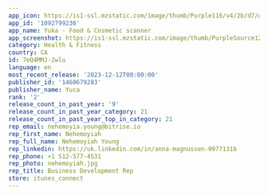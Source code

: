 ```yaml
---
app_icon: https://is1-ssl.mzstatic.com/image/thumb/Purple116/v4/2b/d7/d8/2bd7d810-0d53-ed02-a91c-6407f8413078/AppIcon-0-0-1x_U007emarketing-0-7-0-85-220.png/1024x1024bb.png
app_id: '1092799236'
app_name: Yuka - Food & Cosmetic scanner
app_screenshot: https://is1-ssl.mzstatic.com/image/thumb/PurpleSource126/v4/29/e9/35/29e93545-e34f-3fe5-94dd-931ca7639ec2/34d09c37-57d7-407a-8912-d32e3368e0c4_1._historique.jpg/1242x2688bb.png
category: Health & Fitness
country: CA
id: 7eQ4MMJ-2wlu
language: en
most_recent_release: '2023-12-12T00:00:00'
publisher_id: '1460679283'
publisher_name: Yuca
rank: '2'
release_count_in_past_year: '9'
release_count_in_past_year_category: 21
release_count_in_past_year_top_in_category: 21
rep_email: nehemoyia.young@bitrise.io
rep_first_name: Nehemoyiah
rep_full_name: Nehemoyiah Young
rep_linkedin: https://uk.linkedin.com/in/anna-magnussen-0977131b
rep_phone: +1 512-577-4531
rep_photo: nehemoyiah.jpg
rep_title: Business Development Rep
store: itunes_connect
---
```

